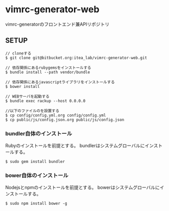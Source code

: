 # vimrc-generator-web
vimrc-generatorのフロントエンド兼APIリポジトリ

## SETUP
```
// cloneする
$ git clone git@bitbucket.org:itea_lab/vimrc-generator-web.git

// 依存関係にあるrubygemsをインストールする
$ bundle install --path vendor/bundle

// 依存関係にあるjavascriptライブラリをインストールする
$ bower install

// WEBサーバを起動する
$ bundle exec rackup --host 0.0.0.0

//以下のファイルのを設置する
$ cp config/config.yml.org config/config.yml
$ cp public/js/config.json.org public/js/config.json
```

### bundler自体のインストール
Rubyのインストールを前提とする。
bundlerはシステムグローバルにインストールする。
```
$ sudo gem install bundler
```

### bower自体のインストール
Nodejsとnpmのインストールを前提とする。
bowerはシステムグローバルにインストールする。
```
$ sudo npm install bower -g
```
